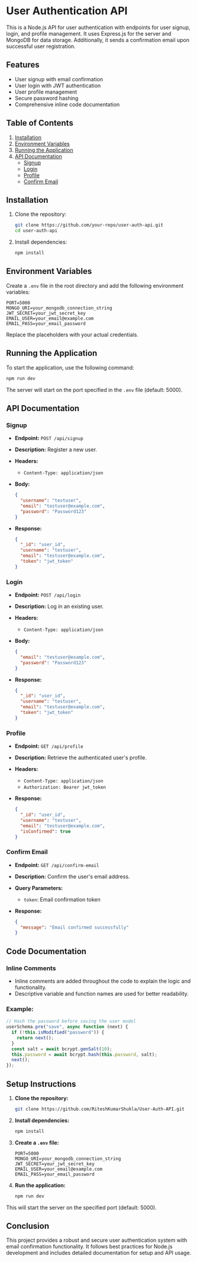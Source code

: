 # User Authentication API

This is a Node.js API for user authentication with endpoints for user signup, login, and profile management. It uses Express.js for the server and MongoDB for data storage. Additionally, it sends a confirmation email upon successful user registration.

## Features

- User signup with email confirmation
- User login with JWT authentication
- User profile management
- Secure password hashing
- Comprehensive inline code documentation

## Table of Contents

1. [Installation](#installation)
2. [Environment Variables](#environment-variables)
3. [Running the Application](#running-the-application)
4. [API Documentation](#api-documentation)
   - [Signup](#signup)
   - [Login](#login)
   - [Profile](#profile)
   - [Confirm Email](#confirm-email)

## Installation

1. Clone the repository:

   ```bash
   git clone https://github.com/your-repo/user-auth-api.git
   cd user-auth-api
   ```

2. Install dependencies:

   ```bash
   npm install
   ```

## Environment Variables

Create a `.env` file in the root directory and add the following environment variables:

```env
PORT=5000
MONGO_URI=your_mongodb_connection_string
JWT_SECRET=your_jwt_secret_key
EMAIL_USER=your_email@example.com
EMAIL_PASS=your_email_password
```

Replace the placeholders with your actual credentials.

## Running the Application

To start the application, use the following command:

```bash
npm run dev
```

The server will start on the port specified in the `.env` file (default: 5000).

## API Documentation

### Signup

- **Endpoint:** `POST /api/signup`
- **Description:** Register a new user.
- **Headers:**
  - `Content-Type: application/json`
- **Body:**

  ```json
  {
    "username": "testuser",
    "email": "testuser@example.com",
    "password": "Password123"
  }
  ```

- **Response:**

  ```json
  {
    "_id": "user_id",
    "username": "testuser",
    "email": "testuser@example.com",
    "token": "jwt_token"
  }
  ```

### Login

- **Endpoint:** `POST /api/login`
- **Description:** Log in an existing user.
- **Headers:**
  - `Content-Type: application/json`
- **Body:**

  ```json
  {
    "email": "testuser@example.com",
    "password": "Password123"
  }
  ```

- **Response:**

  ```json
  {
    "_id": "user_id",
    "username": "testuser",
    "email": "testuser@example.com",
    "token": "jwt_token"
  }
  ```

### Profile

- **Endpoint:** `GET /api/profile`
- **Description:** Retrieve the authenticated user's profile.
- **Headers:**
  - `Content-Type: application/json`
  - `Authorization: Bearer jwt_token`
- **Response:**

  ```json
  {
    "_id": "user_id",
    "username": "testuser",
    "email": "testuser@example.com",
    "isConfirmed": true
  }
  ```

### Confirm Email

- **Endpoint:** `GET /api/confirm-email`
- **Description:** Confirm the user's email address.
- **Query Parameters:**
  - `token`: Email confirmation token
- **Response:**

  ```json
  {
    "message": "Email confirmed successfully"
  }
  ```

## Code Documentation

### Inline Comments

- Inline comments are added throughout the code to explain the logic and functionality.
- Descriptive variable and function names are used for better readability.

### Example:

```javascript
// Hash the password before saving the user model
userSchema.pre("save", async function (next) {
  if (!this.isModified("password")) {
    return next();
  }
  const salt = await bcrypt.genSalt(10);
  this.password = await bcrypt.hash(this.password, salt);
  next();
});
```

## Setup Instructions

1. **Clone the repository:**

   ```bash
   git clone https://github.com/RiteshKumarShukla/User-Auth-API.git
   
   ```

2. **Install dependencies:**

   ```bash
   npm install
   ```

3. **Create a `.env` file:**

   ```env
   PORT=5000
   MONGO_URI=your_mongodb_connection_string
   JWT_SECRET=your_jwt_secret_key
   EMAIL_USER=your_email@example.com
   EMAIL_PASS=your_email_password
   ```

4. **Run the application:**

   ```bash
   npm run dev
   ```

This will start the server on the specified port (default: 5000).

## Conclusion

This project provides a robust and secure user authentication system with email confirmation functionality. It follows best practices for Node.js development and includes detailed documentation for setup and API usage.

```

```
